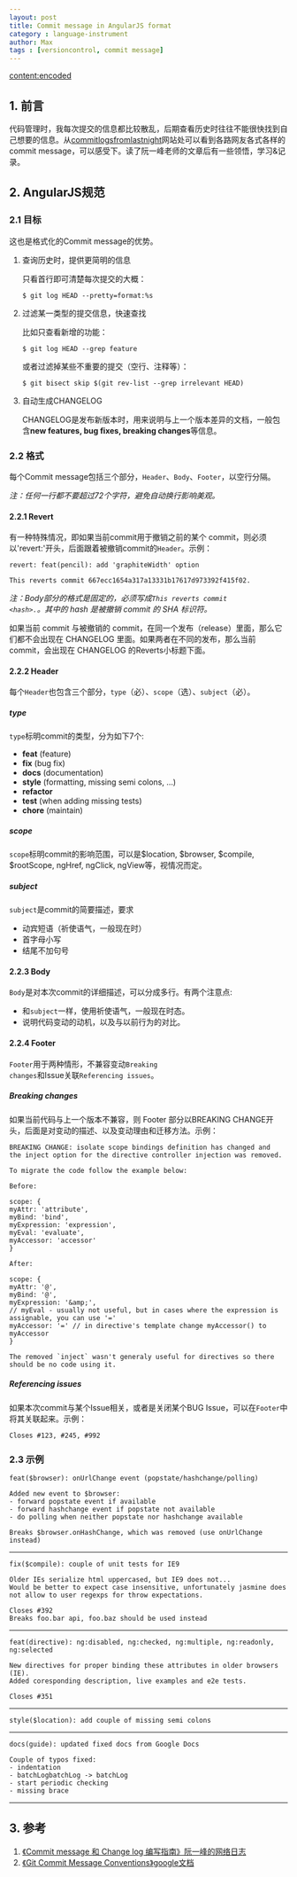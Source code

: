 ```yaml
---
layout: post
title: Commit message in AngularJS format
category : language-instrument
author: Max
tags : [versioncontrol, commit message]
---
```



<item>
  <title>Commit message in AngularJS format</title>

  <content:encoded><h2>1. 前言</h2>

代码管理时，我每次提交的信息都比较散乱，后期查看历史时往往不能很快找到自己想要的信息。从<a href="http://www.commitlogsfromlastnight.com/">commitlogsfromlastnight</a>网站处可以看到各路网友各式各样的commit message，可以感受下。读了阮一峰老师的文章后有一些领悟，学习&amp;记录。

<h2>2. AngularJS规范</h2>

<h3>2.1 目标</h3>

这也是格式化的Commit message的优势。

<ol>
<li>查询历史时，提供更简明的信息

只看首行即可清楚每次提交的大概：

<pre><code>$ git log HEAD --pretty=format:%s
</code></pre></li>
<li>过滤某一类型的提交信息，快速查找

比如只查看新增的功能：

<pre><code>$ git log HEAD --grep feature
</code></pre>

或者过滤掉某些不重要的提交（空行、注释等）：

<pre><code>$ git bisect skip $(git rev-list --grep irrelevant HEAD)
</code></pre></li>
<li>自动生成CHANGELOG

CHANGELOG是发布新版本时，用来说明与上一个版本差异的文档，一般包含<strong>new features, bug fixes, breaking changes</strong>等信息。</p></li>
</ol>

<h3>2.2 格式</h3>

<p>每个Commit message包括三个部分，<code>Header</code>、<code>Body</code>、<code>Footer</code>，以空行分隔。

<em>注：任何一行都不要超过72个字符，避免自动换行影响美观。</em>

<h4>2.2.1 Revert</h4>

有一种特殊情况，即如果当前commit用于撤销之前的某个 commit，则必须以'revert:'开头，后面跟着被撤销commit的<code>Header</code>。示例：

<pre><code>revert: feat(pencil): add 'graphiteWidth' option

This reverts commit 667ecc1654a317a13331b17617d973392f415f02.
</code></pre>

<em>注：Body部分的格式是固定的，必须写成<code>This reverts commit &lt;hash&gt;.</code>。其中的 hash 是被撤销 commit 的 SHA 标识符。</em>

如果当前 commit 与被撤销的 commit，在同一个发布（release）里面，那么它们都不会出现在 CHANGELOG 里面。如果两者在不同的发布，那么当前 commit，会出现在 CHANGELOG 的Reverts小标题下面。

<h4>2.2.2 Header</h4>

每个<code>Header</code>也包含三个部分，<code>type</code>（必）、<code>scope</code>（选）、<code>subject</code>（必）。

<h5><strong>type</strong></h5>

<code>type</code>标明commit的类型，分为如下7个:

<ul>
<li><strong>feat</strong> (feature)</li>
<li><strong>fix</strong> (bug fix)</li>
<li><strong>docs</strong> (documentation)</li>
<li><strong>style</strong> (formatting, missing semi colons, …)</li>
<li><strong>refactor</strong></li>
<li><strong>test</strong> (when adding missing tests)</li>
<li><strong>chore</strong> (maintain)</li>
</ul>

<h5><strong>scope</strong></h5>

<code>scope</code>标明commit的影响范围，可以是\$location, \$browser, \$compile, \$rootScope, ngHref, ngClick, ngView等，视情况而定。

<h5><strong>subject</strong></h5>

<code>subject</code>是commit的简要描述，要求

<ul>
<li>动宾短语（祈使语气，一般现在时）</li>
<li>首字母小写</li>
<li>结尾不加句号</li>
</ul>

<h4>2.2.3 Body</h4>

<code>Body</code>是对本次commit的详细描述，可以分成多行。有两个注意点:

<ul>
<li>和<code>subject</code>一样，使用祈使语气，一般现在时态。</li>
<li>说明代码变动的动机，以及与以前行为的对比。</li>
</ul>

<h4>2.2.4 Footer</h4>

<code>Footer</code>用于两种情形，不兼容变动<code>Breaking changes</code>和Issue关联<code>Referencing issues</code>。

<h5><strong>Breaking changes</strong></h5>

如果当前代码与上一个版本不兼容，则 Footer 部分以BREAKING CHANGE开头，后面是对变动的描述、以及变动理由和迁移方法。示例：

<pre><code>BREAKING CHANGE: isolate scope bindings definition has changed and
the inject option for the directive controller injection was removed.

To migrate the code follow the example below:

Before:

scope: {
myAttr: 'attribute',
myBind: 'bind',
myExpression: 'expression',
myEval: 'evaluate',
myAccessor: 'accessor'
}

After:

scope: {
myAttr: '@',
myBind: '@',
myExpression: '&amp;amp;',
// myEval - usually not useful, but in cases where the expression is assignable, you can use '='
myAccessor: '=' // in directive's template change myAccessor() to myAccessor
}

The removed `inject` wasn't generaly useful for directives so there should be no code using it.
</code></pre>

<h5><strong>Referencing issues</strong></h5>

如果本次commit与某个Issue相关，或者是关闭某个BUG Issue，可以在<code>Footer</code>中将其关联起来。示例：

<pre><code>Closes #123, #245, #992
</code></pre>

<h3>2.3 示例</h3>

<pre><code>feat($browser): onUrlChange event (popstate/hashchange/polling)

Added new event to $browser:
- forward popstate event if available
- forward hashchange event if popstate not available
- do polling when neither popstate nor hashchange available

Breaks $browser.onHashChange, which was removed (use onUrlChange instead)
</code></pre>

<hr />

<pre><code>fix($compile): couple of unit tests for IE9

Older IEs serialize html uppercased, but IE9 does not...
Would be better to expect case insensitive, unfortunately jasmine does
not allow to user regexps for throw expectations.

Closes #392
Breaks foo.bar api, foo.baz should be used instead
</code></pre>

<hr />

<pre><code>feat(directive): ng:disabled, ng:checked, ng:multiple, ng:readonly, ng:selected

New directives for proper binding these attributes in older browsers (IE).
Added coresponding description, live examples and e2e tests.

Closes #351
</code></pre>

<hr />

<pre><code>style($location): add couple of missing semi colons
</code></pre>

<hr />

<pre><code>docs(guide): updated fixed docs from Google Docs

Couple of typos fixed:
- indentation
- batchLogbatchLog -&gt; batchLog
- start periodic checking
- missing brace
</code></pre>

<hr />

<h2>3. 参考</h2>

<ol>
<li><a href="http://www.ruanyifeng.com/blog/2016/01/commit_message_change_log.html">《Commit message 和 Change log 编写指南》阮一峰的网络日志</a></li>
<li><a href="https://docs.google.com/document/d/1QrDFcIiPjSLDn3EL15IJygNPiHORgU1_OOAqWjiDU5Y/edit#heading=h.greljkmo14y0">《Git Commit Message Conventions》google文档</a></li>
</ol></content:encoded>

</item>
